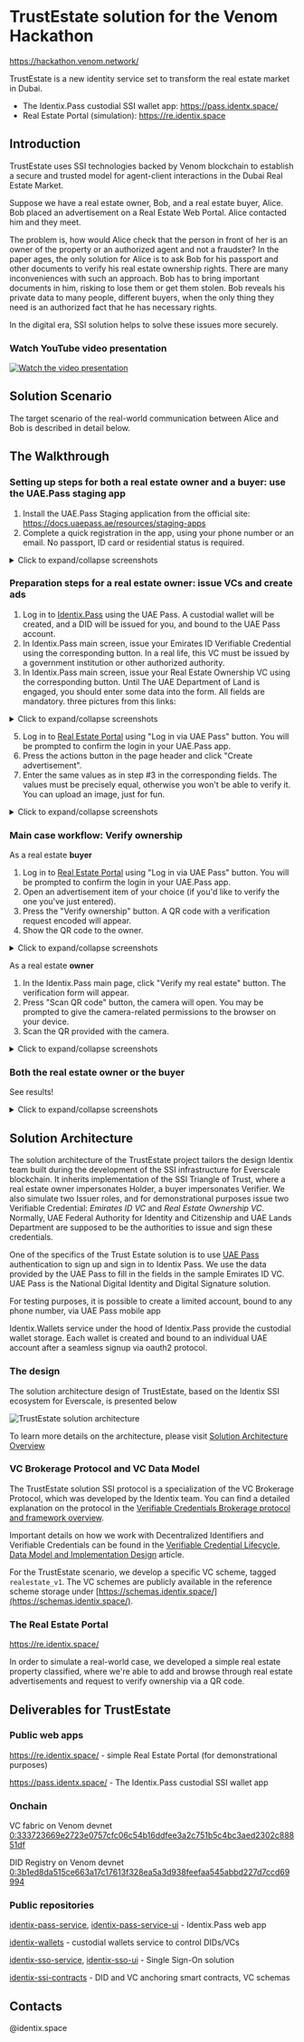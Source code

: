 # TrustEstate solution for the Venom Hackathon 

https://hackathon.venom.network/

TrustEstate is a new identity service set to transform the real estate market in Dubai.

- The Identix.Pass custodial SSI wallet app: https://pass.identx.space/
- Real Estate Portal (simulation): https://re.identix.space


## Introduction

TrustEstate uses SSI technologies backed by Venom blockchain to establish
a secure and trusted model for agent-client interactions in the Dubai Real Estate Market.

Suppose we have a real estate owner, Bob, and a real estate buyer, Alice. Bob placed an advertisement
on a Real Estate Web Portal. Alice contacted him and they meet.

The problem is, how would Alice check that the person in front of her is an owner 
of the property or an authorized agent and not a fraudster? In the paper ages, the only solution for Alice is to ask Bob for his passport
and other documents to verify his real estate ownership rights. There are many inconveniences with such an approach.
Bob has to bring important documents in him, risking to lose them or get them stolen. 
Bob reveals his private data to many people, different buyers, when the only thing they need is an authorized fact that he has necessary rights.

In the digital era, SSI solution helps to solve these issues more securely.

### Watch YouTube video presentation
[![Watch the video presentation](https://img.youtube.com/vi/_nKiMCJbcrg/0.jpg)](https://www.youtube.com/watch?v=_nKiMCJbcrg)


## Solution Scenario

The target scenario of the real-world communication between Alice and Bob is described in detail below.

## The Walkthrough

### Setting up steps for both a real estate owner and a buyer: use the UAE.Pass staging app

1. Install the UAE.Pass Staging application from the official site: https://docs.uaepass.ae/resources/staging-apps
2. Complete a quick registration in the app, using your phone number or an email. No passport, ID card or residential status is required.
<details>
  <summary>Click to expand/collapse screenshots</summary>
  
  ![Alt Text](https://github.com/danielnovichkov/venom-hackathon-20230710/blob/master/img/Setting%20up%20UAE%20Pass%20Staging.jpg)
  
</details>

### Preparation steps for a real estate owner: issue VCs and create ads
1. Log in to [Identix.Pass](https://pass.identix.space/) using the UAE Pass. A custodial wallet will be created, and a DID will be issued for you, and bound to the UAE Pass account.
2. In Identix.Pass main screen, issue your Emirates ID Verifiable Credential using the corresponding button. In a real life, this VC must be issued by a government institution or other authorized authority.
3. In Identix.Pass main screen, issue your Real Estate Ownership VC using the corresponding button. Until The UAE Department of Land is engaged, you should enter some data into the form. All fields are mandatory.
three pictures from this links:
 <details> 
  <summary>Click to expand/collapse screenshots</summary>
  
  ![Alt Text](https://github.com/danielnovichkov/venom-hackathon-20230710/blob/master/img/Bob_issues_VC_RE.jpg)
  
</details>

5. Log in to [Real Estate Portal](https://re.identix.space/) using "Log in via UAE Pass" button. You will be prompted to confirm the login in your UAE.Pass app.
6. Press the actions button in the page header and click "Create advertisement".
7. Enter the same values as in step #3 in the corresponding fields. The values must be precisely equal, otherwise you won't be able to verify it. You can upload an image, just for fun.
<details>
  <summary>Click to expand/collapse screenshots</summary>
  
  ![Alt Text](https://github.com/danielnovichkov/venom-hackathon-20230710/blob/master/img/Bob_creates_ads.jpg)
  
</details>

### Main case workflow: Verify ownership
As a real estate **buyer**

1. Log in to [Real Estate Portal](https://re.identix.space/) using "Log in via UAE Pass" button. You will be prompted to confirm the login in your UAE.Pass app.
2. Open an advertisement item of your choice (if you'd like to verify the one you've just entered).
3. Press the "Verify ownership" button. A QR code with a verification request encoded will appear.
4. Show the QR code to the owner.
<details>
  <summary>Click to expand/collapse screenshots</summary>
  
  ![Alt Text](https://github.com/identix-space/venom-hackathon-20230710/blob/master/img/Alice_verifies_Bob.jpg)
  
</details>

As a real estate **owner**
1. In the Identix.Pass main page, click "Verify my real estate" button. The verification form will appear.
2. Press "Scan QR code" button, the camera will open. You may be prompted to give the camera-related permissions to the browser on your device.
3. Scan the QR provided with the camera.
<details>
  <summary>Click to expand/collapse screenshots</summary>
  
  ![Alt Text](https://github.com/identix-space/venom-hackathon-20230710/blob/master/img/Bob_checks_alice_qr.jpg)
  
  </details>

### Both the real estate owner or the buyer
See results!
<details>
  <summary>Click to expand/collapse screenshots</summary>
  
  <img src="https://github.com/identix-space/venom-hackathon-20230710/blob/master/img/Success_verification_results.jpg" style="max-width: 25%;" alt="Alt Text">
  
</details>

## Solution Architecture

The solution architecture of the TrustEstate project tailors the design Identix team built during the development 
of the SSI infrastructure for Everscale blockchain. It inherits implementation of the SSI Triangle of Trust, 
where a real estate owner impersonates Holder, a buyer impersonates Verifier. We also simulate two Issuer roles, 
and for demonstrational purposes issue two Verifiable Credential: *Emirates ID VC* and *Real Estate Ownership VC*. 
Normally, UAE Federal Authority for Identity and Citizenship and UAE Lands Department are supposed to be 
the authorities to issue and sign these credentials.

One of the specifics of the Trust Estate solution is to use [UAE Pass](https://www.digitaldubai.ae/apps-services/details/uae-pass) 
authentication to sign up and sign in to Identix Pass. We use the data provided by the UAE Pass to fill in the fields in the sample Emirates ID VC.
UAE Pass is the National Digital Identity and Digital Signature solution. 

For testing purposes, it is possible to create a limited account, bound to any phone number, via UAE Pass mobile app

Identix.Wallets service under the hood of Identix.Pass provide the custodial wallet storage. Each wallet is created and bound to 
an individual UAE account after a seamless signup via oauth2 protocol.

### The design
The solution architecture design of TrustEstate, based on the Identix SSI ecosystem for Everscale, is presented below

![TrustEstate solution architecture](img/sol-arch.png)

To learn more details on the architecture, please visit [Solution Architecture Overview](https://github.com/identix-space/everscale-ssi-contest-stage4/blob/master/docs/stage4-solution-arch.md)

### VC Brokerage Protocol and VC Data Model

The TrustEstate solution SSI protocol is a specialization of the VC Brokerage Protocol, which was developed by the Identix team.
You can find a detailed explanation on the protocol in the [Verifiable Credentials Brokerage protocol and framework overview](https://github.com/identix-space/everscale-ssi-contest-stage4/blob/master/docs/vc-brokerage-overview.md).

Important details on how we work with Decentralized Identifiers and Verifiable Credentials can be found in the 
[Verifiable Credential Lifecycle, Data Model and Implementation Design](https://github.com/identix-space/everscale-ssi-contest-stage4/blob/master/docs/vc-data-model.md)
article.

For the TrustEstate scenario, we develop a specific VC scheme, tagged `realestate_v1`.
The VC schemes are publicly available in the reference scheme storage under [https://schemas.identix.space/](https://schemas.identix.space/).

### The Real Estate Portal

https://re.identix.space/

In order to simulate a real-world case, we developed a simple real estate property classified, where we're able to add and browse 
through real estate advertisements and request to verify ownership via a QR code.

## Deliverables for TrustEstate

### Public web apps

https://re.identix.space/ - simple Real Estate Portal (for demonstrational purposes)

https://pass.identx.space/ - The Identix.Pass custodial SSI wallet app

### Onchain

VC fabric on Venom devnet [0:333723669e2723e0757cfc06c54b16ddfee3a2c751b5c4bc3aed2302c88851df](https://devnet.venomscan.com/accounts/0:333723669e2723e0757cfc06c54b16ddfee3a2c751b5c4bc3aed2302c88851df)

DID Registry on Venom devnet [0:3b1ed8da515ce663a17c17613f328ea5a3d938feefaa545abbd227d7ccd69994](https://devnet.venomscan.com/accounts/0:3b1ed8da515ce663a17c17613f328ea5a3d938feefaa545abbd227d7ccd69994)


### Public repositories
[identix-pass-service](https://github.com/identix-space/identix-pass-service), [identix-pass-service-ui](https://github.com/identix-space/identix-pass-service-ui) - Identix.Pass web app 

[identix-wallets](https://github.com/identix-space/identix-wallets) - custodial wallets service to control DIDs/VCs

[identix-sso-service](https://github.com/identix-space/identix-sso-service), [identix-sso-ui](https://github.com/identix-space/identix-sso-ui) - Single Sign-On solution

[identix-ssi-contracts](https://github.com/identix-space/identix-ssi-contracts) - DID and VC anchoring smart contracts, VC schemas


## Contacts

@identix.space
